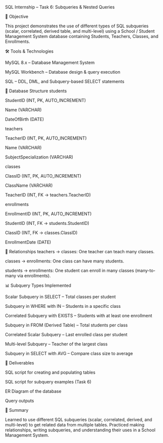 SQL Internship – Task 6: Subqueries & Nested Queries

📌 Objective

This project demonstrates the use of different types of SQL subqueries (scalar, correlated, derived table, and multi-level) using a School / Student Management System database containing Students, Teachers, Classes, and Enrollments.

🛠️ Tools & Technologies

MySQL 8.x – Database Management System

MySQL Workbench – Database design & query execution

SQL – DDL, DML, and Subquery-based SELECT statements

📁 Database Structure
students

StudentID (INT, PK, AUTO_INCREMENT)

Name (VARCHAR)

DateOfBirth (DATE)

teachers

TeacherID (INT, PK, AUTO_INCREMENT)

Name (VARCHAR)

SubjectSpecialization (VARCHAR)

classes

ClassID (INT, PK, AUTO_INCREMENT)

ClassName (VARCHAR)

TeacherID (INT, FK → teachers.TeacherID)

enrollments

EnrollmentID (INT, PK, AUTO_INCREMENT)

StudentID (INT, FK → students.StudentID)

ClassID (INT, FK → classes.ClassID)

EnrollmentDate (DATE)

🔗 Relationships
teachers → classes: One teacher can teach many classes.

classes → enrollments: One class can have many students.

students → enrollments: One student can enroll in many classes (many-to-many via enrollments).

📊 Subquery Types Implemented

Scalar Subquery in SELECT – Total classes per student

Subquery in WHERE with IN – Students in a specific class

Correlated Subquery with EXISTS – Students with at least one enrollment

Subquery in FROM (Derived Table) – Total students per class

Correlated Scalar Subquery – Last enrolled class per student

Multi-level Subquery – Teacher of the largest class

Subquery in SELECT with AVG – Compare class size to average

📌 Deliverables

SQL script for creating and populating tables

SQL script for subquery examples (Task 6)

ER Diagram of the database

Query outputs

📌 Summary

Learned to use different SQL subqueries (scalar, correlated, derived, and multi-level) to get related data from multiple tables. Practiced making relationships, writing subqueries, and understanding their uses in a School Management System.
